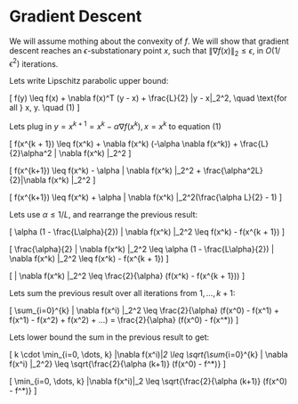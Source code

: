 # Gradient Descent

We will assume mothing about the convexity of $f$. We will show that gradient descent reaches an $\epsilon$-substationary point $x$, such that $\|\nabla f(x)\|_2 \leq \epsilon$, in $O(1/\epsilon^2)$ iterations.

Lets write Lipschitz parabolic upper bound:

\[
f(y) \leq f(x) + \nabla f(x)^T (y - x) + \frac{L}{2} \|y - x\|_2^2, \quad \text{for all } x, y. \quad (1)
\]

Lets plug in $y = x^{k + 1} = x ^ k - \alpha \nabla f(x^k), x = x^k$ to equation $(1)$

\[
f(x^{k + 1}) \leq f(x^k) + \nabla f(x^k) (-\alpha \nabla f(x^k)) + \frac{L}{2}\alpha^2 \| \nabla f(x^k) \|_2^2
\]

\[
f(x^{k+1}) \leq f(x^k) - \alpha \| \nabla f(x^k) \|_2^2 + \frac{\alpha^2L}{2}\|\nabla f(x^k) \|_2^2
\]

\[
f(x^{k+1}) \leq f(x^k) + \alpha \| \nabla f(x^k) \|_2^2(\frac{\alpha L}{2} - 1)
\]

Lets use $\alpha \leq 1/L$, and rearrange the previous result:

\[
\alpha (1 - \frac{L\alpha}{2}) \| \nabla f(x^k) \|_2^2 \leq f(x^k) - f(x^{k + 1})
\]

\[
\frac{\alpha}{2} \| \nabla f(x^k) \|_2^2 \leq \alpha (1 - \frac{L\alpha}{2}) \| \nabla f(x^k) \|_2^2 \leq f(x^k) - f(x^{k + 1})
\]

\[
\| \nabla f(x^k) \|_2^2 \leq \frac{2}{\alpha} (f(x^k) - f(x^{k + 1}))
\]

Lets sum the previous result over all iterations from $1,\ldots,k+1$:

\[
\sum_{i=0}^{k} \| \nabla f(x^i) \|_2^2 \leq \frac{2}{\alpha} (f(x^0) - f(x^1) + f(x^1) - f(x^2) + f(x^2) + ...) = \frac{2}{\alpha} (f(x^0) - f(x^*))
\]

Lets lower bound the sum in the previous result to get:

\[
k \cdot \min_{i=0, \dots, k} \|\nabla f(x^i)\|_2 \leq \sqrt{\sum_{i=0}^{k} \| \nabla f(x^i) \|_2^2} \leq
 \sqrt{\frac{2}{\alpha (k+1)} (f(x^0) - f^*)}
\]

\[
\min_{i=0, \dots, k} \|\nabla f(x^i)\|_2 \leq \sqrt{\frac{2}{\alpha (k+1)} (f(x^0) - f^*)}
\]
